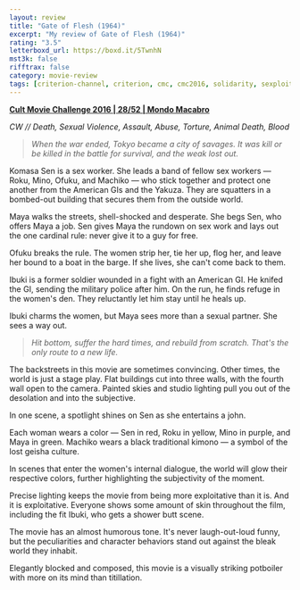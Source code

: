 ```yaml
---
layout: review
title: "Gate of Flesh (1964)"
excerpt: "My review of Gate of Flesh (1964)"
rating: "3.5"
letterboxd_url: https://boxd.it/5TwnhN
mst3k: false
rifftrax: false
category: movie-review
tags: [criterion-channel, criterion, cmc, cmc2016, solidarity, sexploitation, pinku, claire-denis-req]
---
```


<b><a href="https://boxd.it/q7ygw/detail" target="_blank" rel="noopener">Cult Movie Challenge 2016 | 28/52 | Mondo Macabro</a></b>

<i>CW // Death, Sexual Violence, Assault, Abuse, Torture, Animal Death, Blood</i>

<blockquote><i>When the war ended, Tokyo became a city of savages. It was kill or be killed in the battle for survival, and the weak lost out.</i></blockquote>

Komasa Sen is a sex worker. She leads a band of fellow sex workers — Roku, Mino, Ofuku, and Machiko — who stick together and protect one another from the American GIs and the Yakuza. They are squatters in a bombed-out building that secures them from the outside world.

Maya walks the streets, shell-shocked and desperate. She begs Sen, who offers Maya a job. Sen gives Maya the rundown on sex work and lays out the one cardinal rule: never give it to a guy for free.

Ofuku breaks the rule. The women strip her, tie her up, flog her, and leave her bound to a boat in the barge. If she lives, she can't come back to them.

Ibuki is a former soldier wounded in a fight with an American GI. He knifed the GI, sending the military police after him. On the run, he finds refuge in the women's den. They reluctantly let him stay until he heals up.

Ibuki charms the women, but Maya sees more than a sexual partner. She sees a way out.

<blockquote><i>Hit bottom, suffer the hard times, and rebuild from scratch. That's the only route to a new life.</i></blockquote>

The backstreets in this movie are sometimes convincing. Other times, the world is just a stage play. Flat buildings cut into three walls, with the fourth wall open to the camera. Painted skies and studio lighting pull you out of the desolation and into the subjective.

In one scene, a spotlight shines on Sen as she entertains a john.

Each woman wears a color — Sen in red, Roku in yellow, Mino in purple, and Maya in green. Machiko wears a black traditional kimono — a symbol of the lost geisha culture.

In scenes that enter the women's internal dialogue, the world will glow their respective colors, further highlighting the subjectivity of the moment.

Precise lighting keeps the movie from being more exploitative than it is. And it is exploitative. Everyone shows some amount of skin throughout the film, including the fit Ibuki, who gets a shower butt scene.

The movie has an almost humorous tone. It's never laugh-out-loud funny, but the peculiarities and character behaviors stand out against the bleak world they inhabit.

Elegantly blocked and composed, this movie is a visually striking potboiler with more on its mind than titillation.
